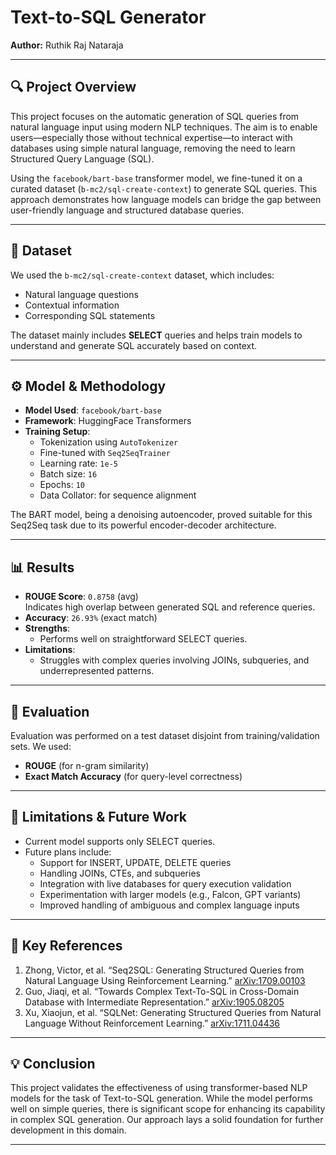 # Text-to-SQL Generator

**Author:** Ruthik Raj Nataraja  

---

## 🔍 Project Overview

This project focuses on the automatic generation of SQL queries from natural language input using modern NLP techniques. The aim is to enable users—especially those without technical expertise—to interact with databases using simple natural language, removing the need to learn Structured Query Language (SQL).

Using the `facebook/bart-base` transformer model, we fine-tuned it on a curated dataset (`b-mc2/sql-create-context`) to generate SQL queries. This approach demonstrates how language models can bridge the gap between user-friendly language and structured database queries.

---

## 📁 Dataset

We used the `b-mc2/sql-create-context` dataset, which includes:
- Natural language questions
- Contextual information
- Corresponding SQL statements

The dataset mainly includes **SELECT** queries and helps train models to understand and generate SQL accurately based on context.

---

## ⚙️ Model & Methodology

- **Model Used**: `facebook/bart-base`
- **Framework**: HuggingFace Transformers
- **Training Setup**:
  - Tokenization using `AutoTokenizer`
  - Fine-tuned with `Seq2SeqTrainer`
  - Learning rate: `1e-5`
  - Batch size: `16`
  - Epochs: `10`
  - Data Collator: for sequence alignment

The BART model, being a denoising autoencoder, proved suitable for this Seq2Seq task due to its powerful encoder-decoder architecture.

---

## 📊 Results

- **ROUGE Score**: `0.8758` (avg)  
  Indicates high overlap between generated SQL and reference queries.
- **Accuracy**: `26.93%` (exact match)
- **Strengths**:
  - Performs well on straightforward SELECT queries.
- **Limitations**:
  - Struggles with complex queries involving JOINs, subqueries, and underrepresented patterns.

---

## 🧪 Evaluation

Evaluation was performed on a test dataset disjoint from training/validation sets. We used:
- **ROUGE** (for n-gram similarity)
- **Exact Match Accuracy** (for query-level correctness)

---

## 🚧 Limitations & Future Work

- Current model supports only SELECT queries.
- Future plans include:
  - Support for INSERT, UPDATE, DELETE queries
  - Handling JOINs, CTEs, and subqueries
  - Integration with live databases for query execution validation
  - Experimentation with larger models (e.g., Falcon, GPT variants)
  - Improved handling of ambiguous and complex language inputs

---

## 🧠 Key References

1. Zhong, Victor, et al. “Seq2SQL: Generating Structured Queries from Natural Language Using Reinforcement Learning.” [arXiv:1709.00103](https://arxiv.org/abs/1709.00103)
2. Guo, Jiaqi, et al. “Towards Complex Text-To-SQL in Cross-Domain Database with Intermediate Representation.” [arXiv:1905.08205](https://arxiv.org/abs/1905.08205v2)
3. Xu, Xiaojun, et al. “SQLNet: Generating Structured Queries from Natural Language Without Reinforcement Learning.” [arXiv:1711.04436](https://arxiv.org/abs/1711.04436)

---


## 💡 Conclusion

This project validates the effectiveness of using transformer-based NLP models for the task of Text-to-SQL generation. While the model performs well on simple queries, there is significant scope for enhancing its capability in complex SQL generation. Our approach lays a solid foundation for further development in this domain.

---
